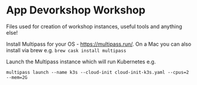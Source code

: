 # App Devorkshop Workshop
Files used for creation of workshop instances, useful tools and anything else!

Install Multipass for your OS - https://multipass.run/. On a Mac you can also install via brew e.g. `brew cask install multipass`

Launch the Multipass instance which will run Kubernetes e.g.

```
multipass launch --name k3s --cloud-init cloud-init-k3s.yaml --cpus=2 --mem=2G
```
